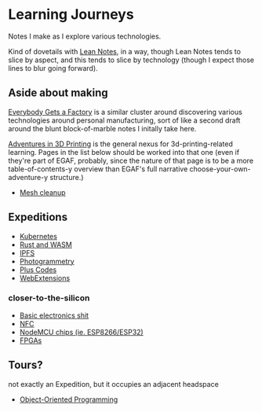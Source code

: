# Learning Journeys

Notes I make as I explore various technologies.

Kind of dovetails with [Lean Notes][], in a way, though Lean Notes tends to slice by aspect, and this tends to slice by technology (though I expect those lines to blur going forward).

[Lean Notes]: f00c3d23-8848-4bb4-8d7a-d009f7344374.md

## Aside about making

[Everybody Gets a Factory][EGAF] is a similar cluster around discovering various technologies around personal manufacturing, sort of like a second draft around the blunt block-of-marble notes I initally take here.

[EGAF]: 8cbd867d-1a63-4d1f-9c83-cab019fe87bd.md

[Adventures in 3D Printing][3dp] is the general nexus for 3d-printing-related learning. Pages in the list below should be worked into that one (even if they're part of EGAF, probably, since the nature of that page is to be a more table-of-contents-y overview than EGAF's full narrative choose-your-own-adventure-y structure.)

- [Mesh cleanup](99b38a2c-5b55-4fef-9a22-fae1c5f474cb.md)

[3dp]: a3e30d39-0949-4226-87ec-aa5d1b775b05.md

## Expeditions

- [Kubernetes](f7ab56ca-06db-4c96-808f-4d0b0ee47819.md)
- [Rust and WASM](a0efb9a5-5ec8-4ced-8c1b-6b6a338277ce.md)
- [IPFS](24079268-feb1-43bd-93ae-daff3da9062e.md)
- [Photogrammetry](706a83cf-d2e9-43eb-8e02-dfccf4feddf8.md)
- [Plus Codes](d6275afb-9e9f-47a3-9a8a-338ddf870ccd.md)
- [WebExtensions](34349df2-97b4-4095-8df4-d37056211e46.md)

### closer-to-the-silicon

- [Basic electronics shit](2394de4f-4095-4cfc-9891-cb485d9edbcb.md)
- [NFC](a38e9fe8-7f61-46ee-96d2-d59926476f9d.md)
- [NodeMCU chips (ie. ESP8266/ESP32)](be8ef21f-ea6e-4f96-8b87-9a54694fb29f.md)
- [FPGAs](ed5003ec-8907-4ef2-9e7f-89c7f4829044.md)

## Tours?

not exactly an Expedition, but it occupies an adjacent headspace

- [Object-Oriented Programming](ae6b4e9f-4b19-4734-89cd-b3899ad05f6d.md)
